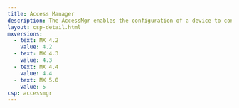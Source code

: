 ```yaml
---
title: Access Manager
description: The AccessMgr enables the configuration of a device to control which user or application(s) can be used on a given device as well as what the application(s) can do.
layout: csp-detail.html
mxversions:
  - text: MX 4.2
    value: 4.2
  - text: MX 4.3
    value: 4.3
  - text: MX 4.4
    value: 4.4
  - text: MX 5.0
    value: 5
csp: accessmgr
---
```







